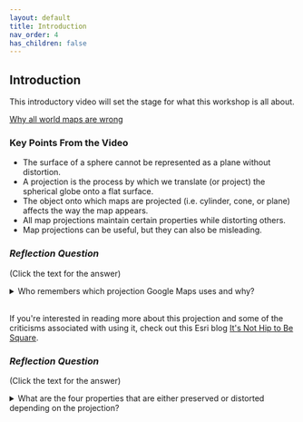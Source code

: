 ```yaml
---
layout: default
title: Introduction
nav_order: 4
has_children: false
---
```


## Introduction

This introductory video will set the stage for what this workshop is all about.

[Why all world maps are wrong](https://www.youtube.com/watch?v=kIID5FDi2JQ)

### Key Points From the Video

* The surface of a sphere cannot be represented as a plane without distortion.
* A projection is the process by which we translate (or project) the spherical globe onto a flat surface.
* The object onto which maps are projected (i.e. cylinder, cone, or plane) affects the way the map appears.
* All map projections maintain certain properties while distorting others.
* Map projections can be useful, but they can also be misleading.

### *Reflection Question*
(Click the text for the answer)

<details>
<summary>Who remembers which projection Google Maps uses and why?</summary>

<i>Web Mercator
<br>
- Wherever you are on the map, up and down are north and south and left and right are west and east
<br>
- Preserves angles of roads
<br>
- At large scales, the conformality of the projection preserves shapes, such as buildings
<br>
- Objects around the equator are to scale relative to one another, while objects closer to the poles appear larger than they really are</i>

</details>
<br>

If you're interested in reading more about this projection and some of the criticisms associated with using it, check out this Esri blog [It's Not Hip to Be Square](https://www.esri.com/arcgis-blog/products/arcgis-pro/mapping/mercator-its-not-hip-to-be-square/).

### *Reflection Question*
(Click the text for the answer)

<details>
<summary>What are the four properties that are either preserved or distorted depending on the projection?</summary>
<br>
<i>Shape (angle), size (area), direction, and distance<i>

</details>
